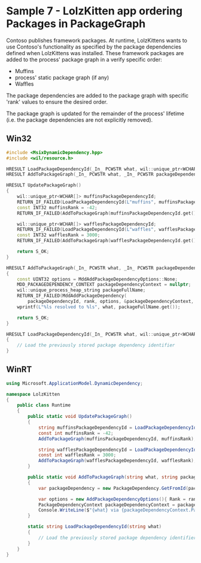 # Sample 7 - LolzKitten app ordering Packages in PackageGraph

Contoso publishes framework packages. At runtime, LolzKittens wants to use Contoso's functionality as specified by the package dependencies defined when LolzKittens was installed. These framework packages are added to the process' package graph in a verify specific order:
* Muffins
* process' static package graph (if any)
* Waffles

The package dependencies are added to the package graph with specific 'rank' values to ensure the desired order.

The package graph is updated for the remainder of the process' lifetime (i.e. the package dependencies are not explicitly removed).

## Win32

```c++
#include <MsixDynamicDependency.hpp>
#include <wil/resource.h>

HRESULT LoadPackageDependencyId(_In_ PCWSTR what, wil::unique_ptr<WCHAR[]>& packageDependencyId);
HRESULT AddToPackageGraph(_In_ PCWSTR what, _In_ PCWSTR packageDependencyId, INT32 rank);

HRESULT UpdatePackageGraph()
{
    wil::unique_ptr<WCHAR[]> muffinsPackageDependencyId;
    RETURN_IF_FAILED(LoadPackageDependencyId(L"muffins", muffinsPackageDependencyId));
    const INT32 muffinsRank = -42;
    RETURN_IF_FAILED(AddToPackageGraph(muffinsPackageDependencyId.get(), muffinsRank));

    wil::unique_ptr<WCHAR[]> wafflesPackageDependencyId;
    RETURN_IF_FAILED(LoadPackageDependencyId(L"waffles", wafflesPackageDependencyId));
    const INT32 wafflesRank = 3000;
    RETURN_IF_FAILED(AddToPackageGraph(wafflesPackageDependencyId.get(), wafflesRank));

    return S_OK;
}

HRESULT AddToPackageGraph(_In_ PCWSTR what, _In_ PCWSTR packageDependencyId, INT32 rank)
{
    const UINT32 options = MddAddPackageDependencyOptions::None;
    MDD_PACKAGEDEPENDENCY_CONTEXT packageDependencyContext = nullptr;
    wil::unique_process_heap_string packageFullName;
    RETURN_IF_FAILED(MddAddPackageDependency(
        packageDependencyId, rank, options, &packageDependencyContext, &packageFullName));
    wprintf(L"%ls resolved to %ls", what, packageFullName.get());

    return S_OK;
}

HRESULT LoadPackageDependencyId(_In_ PCWSTR what, wil::unique_ptr<WCHAR[]>& packageDependencyId)
{
    // Load the previously stored package dependency identifier
}
```

## WinRT

```c#
using Microsoft.ApplicationModel.DynamicDependency;

namespace LolzKitten
{
    public class Runtime
    {
        public static void UpdatePackageGraph()
        {
            string muffinsPackageDependencyId = LoadPackageDependencyId(L"muffins");
            const int muffinsRank = -42;
            AddToPackageGraph(muffinsPackageDependencyId, muffinsRank);

            string wafflesPackageDependencyId = LoadPackageDependencyId(L"waffles");
            const int wafflesRank = 3000;
            AddToPackageGraph(wafflesPackageDependencyId, wafflesRank);
        }

        public static void AddToPackageGraph(string what, string packageDependencyId, int rank)
        {
            var packageDependency = new PackageDependency.GetFromId(packageDependencyId);

            var options = new AddPackageDependencyOptions(){ Rank = rank };
            PackageDependencyContext packageDependencyContext = packageDependency.Add(options);
            Console.WriteLine($"{what} via {packageDependencyContext.PackageFullName}");
        }

        static string LoadPackageDependencyId(string what)
        {
            // Load the previously stored package dependency identifier
        }
    }
}
```
